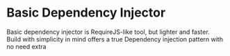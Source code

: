 # Basic Dependency Injector
Basic dependency injector is RequireJS-like tool, but lighter and faster. Build with simplicity in mind offers
a true Dependency injection pattern with no need extra <script> tags in the html.
The first version is aimed only to load JS but in a near future Basic Dependency Injector would be able to load HTML and
many more types.

It uses Basic dependency manager and basic deferred to work and it will be part of a front-end framework I'm developing.

### Installation
```sh
$ npm install basic-dependency-injector
```

### Typical use
$req receive two params, an array of urls or names (if the last one is the case must be a setConfig call previously) and 
a callback. This callback would be executed right after the load scripts step and the params would be called in the 
same order of the dependencies array.

```html
<!DOCTYPE html>
<html lang="en">
<head>
    <meta charset="UTF-8">
    <title>Test Dependency injector</title>
    <script type="text/javascript" src="../basicDependencyInjector-browser.js"></script>
    <script type="text/javascript">
        $req.setConfig({
            jquery: {
                url: 'jquery-2.1.4.min.js'
            },
            underscore: {
                url: 'underscore-min.js',
                deps: ['jquery']
            }
        });
        $req([
           'underscore',
           'jquery'
        ], function(_, $) {
            console.log(_, $);
        });
    </script>
</head>
<body>

</body>
</html>
```
